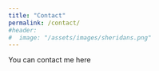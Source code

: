 ```yaml
---
title: "Contact"
permalink: /contact/
#header:
#  image: "/assets/images/sheridans.png"
---
```


You can contact me here

